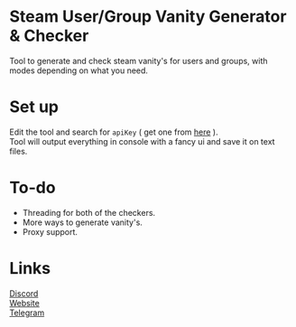 # Steam User/Group Vanity Generator & Checker
 Tool to generate and check steam vanity's for users and groups, with modes depending on what you need.
# Set up
Edit the tool and search for `apiKey` ( get one from [here](https://steamcommunity.com/dev/apikey) ).<br />
Tool will output everything in console with a fancy ui and save it on text files.
# To-do
 - Threading for both of the checkers.<br />
 - More ways to generate vanity's.
 - Proxy support.
# Links
[Discord](https://discord.gg/kws)<br />
[Website](https://kwayservices.top)<br />
[Telegram](https://t.me/kwaytv)<br />
